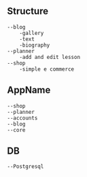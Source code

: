 ## Structure
    --blog
        -gallery
        -text
        -biography
    --planner
        -add and edit lesson
    --shop
        -simple e commerce
        
## AppName
    --shop
    --planner
    --accounts
    --blog
    --core

## DB
    --Postgresql
    